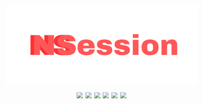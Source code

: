 <h1 align="center">


<img src="./.github/assets/NSession.png">
<img src="https://img.shields.io/discord/1184223036761706496?style=for-the-badge">
<img src="https://img.shields.io/github/sponsors/Tristan-GPT?style=for-the-badge">
<img src="https://img.shields.io/github/forks/Tristan-GPT/NSession?style=for-the-badge">
<img src="https://img.shields.io/github/stars/Tristan-GPT/NSession?style=for-the-badge">
<img src="https://img.shields.io/github/contributors/Tristan-GPT/NSession?style=for-the-badge">
<img src="https://img.shields.io/github/issues/Tristan-GPT/NSession?style=for-the-badge">


</h1>



